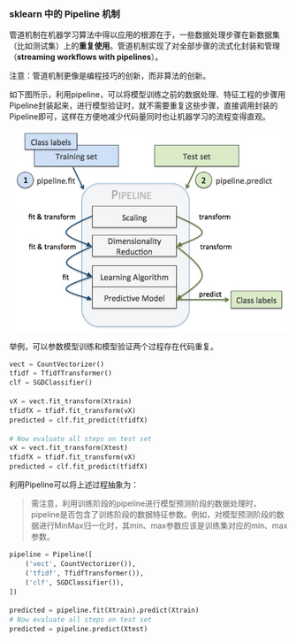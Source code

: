 ### sklearn 中的 Pipeline 机制

管道机制在机器学习算法中得以应用的根源在于，一些数据处理步骤在新数据集（比如测试集）上的**重复使用**。管道机制实现了对全部步骤的流式化封装和管理（**streaming workflows with pipelines**）。

注意：管道机制更像是编程技巧的创新，而非算法的创新。

如下图所示，利用pipeline，可以将模型训练之前的数据处理、特征工程的步骤用Pipeline封装起来，进行模型验证时，就不需要重复这些步骤，直接调用封装的Pipeline即可，这样在方便地减少代码量同时也让机器学习的流程变得直观。

![img](../../assets/imgs/A03/sklearn_pipeline.jpg)

举例，可以参数模型训练和模型验证两个过程存在代码重复。

```python
vect = CountVectorizer()
tfidf = TfidfTransformer()
clf = SGDClassifier()

vX = vect.fit_transform(Xtrain)
tfidfX = tfidf.fit_transform(vX)
predicted = clf.fit_predict(tfidfX)

# Now evaluate all steps on test set
vX = vect.fit_transform(Xtest)
tfidfX = tfidf.fit_transform(vX)
predicted = clf.fit_predict(tfidfX)
```

利用Pipeline可以将上述过程抽象为：

> 需注意，利用训练阶段的pipeline进行模型预测阶段的数据处理时，pipeline是否包含了训练阶段的数据特征参数。例如，对模型预测阶段的数据进行MinMax归一化时，其min、max参数应该是训练集对应的min、max参数。

```python
pipeline = Pipeline([
    ('vect', CountVectorizer()),
    ('tfidf', TfidfTransformer()),
    ('clf', SGDClassifier()),
])

predicted = pipeline.fit(Xtrain).predict(Xtrain)
# Now evaluate all steps on test set
predicted = pipeline.predict(Xtest)
```


